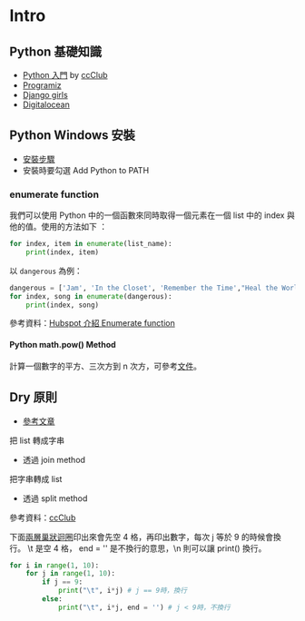 # Intro

## Python 基礎知識

* [Python 入門](https://medium.com/ccclub/tagged/python-%E5%85%A5%E9%96%80) by [ccClub](https://www.ccclub.io/?fbclid=IwAR3oMQqJL159OCLdriqsNtSlw4EPB4RUtP5\_A44xR8osQAdd84HimfM2ysk)
* [Programiz](https://programiz.pro/)
* [Django girls](https://djangogirlstaipei.gitbooks.io/django-girls-taipei-tutorial/content/)
* [Digitalocean](https://www.digitalocean.com/community/tutorials)



## Python Windows 安裝

* [安裝步驟](https://docs.aws.amazon.com/zh\_tw/elasticbeanstalk/latest/dg/eb-cli3-install-windows.html)
* 安裝時要勾選 Add Python to PATH



### enumerate function <a href="#f2e0" id="f2e0"></a>

我們可以使用 Python 中的一個函數來同時取得一個元素在一個 list 中的 index 與他的值。使用的方法如下 ：

```python
for index, item in enumerate(list_name):
    print(index, item)
```

以 `dangerous` 為例：

```python
dangerous = ['Jam', 'In the Closet', 'Remember the Time',"Heal the World","Black or White","Who Is It","Give In to Me", "Dangerous"]
for index, song in enumerate(dangerous):
    print(index, song)
```

參考資料：[Hubspot 介紹 Enumerate function](https://blog.hubspot.com/website/python-enumerate)





#### Python math.pow() Method

計算一個數字的平方、三次方到 n 次方，可參考[文件](https://www.w3schools.com/python/ref\_math\_pow.asp)。





## Dry 原則

* [參考文章](https://shawnlin0201.github.io/Methodology/Methodology-001-DRY-principle/)



把 list 轉成字串

* 透過 join method

把字串轉成 list

* 透過 split method



參考資料：[ccClub](https://medium.com/ccclub/ccclub-python-for-beginners-tutorial-f1b4e7d2e5ac)





下面[兩層巢狀迴圈](https://medium.com/ccclub/ccclub-python-for-beginners-tutorial-4990a5757aa6)印出來會先空 4 格，再印出數字，每次 j 等於 9 的時候會換行。 \t 是空 4 格， end = '' 是不換行的意思，\n 則可以讓 print() 換行。

```python
for i in range(1, 10):
    for j in range(1, 10):
        if j == 9:
            print("\t", i*j) # j == 9時，換行
        else:
            print("\t", i*j, end = '') # j < 9時，不換行
```

